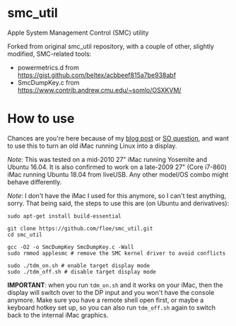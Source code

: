 # smc_util
Apple System Management Control (SMC) utility

Forked from original smc_util repository, with a couple of other, slightly modified, SMC-related tools:
* powermetrics.d from https://gist.github.com/beltex/acbbeef815a7be938abf
* SmcDumpKey.c from https://www.contrib.andrew.cmu.edu/~somlo/OSXKVM/

# How to use

Chances are you're here because of my [blog post](https://floe.butterbrot.org/matrix/hacking/tdm/) or [SO question](https://stackoverflow.com/questions/43491594/reverse-engineering-the-target-display-mode-on-an-imac/), and want to use this to turn an old iMac running Linux into a display.

_Note_: This was tested on a mid-2010 27" iMac running Yosemite and Ubuntu 16.04. It is also confirmed to work on a late-2009 27" (Core i7-860) iMac running Ubuntu 18.04 from liveUSB. Any other model/OS combo might behave differently.

_Note_: I don't have the iMac I used for this anymore, so I can't test anything, sorry. That being said, the steps to use this are (on Ubuntu and derivatives):

```
sudo apt-get install build-essential

git clone https://github.com/floe/smc_util.git
cd smc_util

gcc -O2 -o SmcDumpKey SmcDumpKey.c -Wall
sudo rmmod applesmc # remove the SMC kernel driver to avoid conflicts

sudo ./tdm_on.sh # enable target display mode
sudo ./tdm_off.sh # disable target display mode
```

__IMPORTANT__: when you run `tdm_on.sh` and it works on your iMac, then the display will switch over to the DP input and you won't have the console anymore. Make sure you have a remote shell open first, or maybe a keyboard hotkey set up, so you can also run `tdm_off.sh` again to switch back to the internal iMac graphics.
